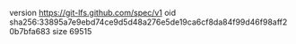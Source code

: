 version https://git-lfs.github.com/spec/v1
oid sha256:33895a7e9ebd74ce9d5d48a276e5de19ca6cf8da84f99d46f98aff20b7bfa683
size 69515
